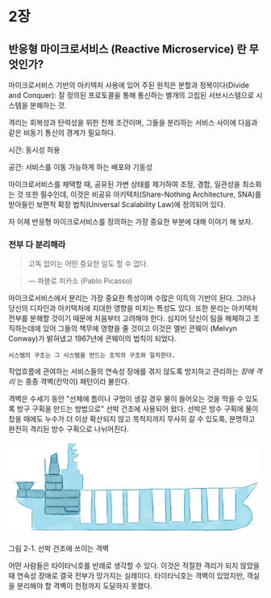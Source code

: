 # 2장

## 반응형 마이크로서비스 (Reactive Microservice) 란 무엇인가?

마이크로서비스 기반의 아키텍처 사용에 있어 주된 원칙은 분할과 정복이다(Divide and Conquer):
잘 정의된 프로토콜을 통해 통신하는 별개의 고립된 서브시스템으로 시스템을 분해하는 것.

격리는 회복성과 탄력성을 위한 전제 조건이며, 그들을 분리하는 서비스 사이에 다음과 같은 비동기 통신의 경계가 필요하다.

시간: 동시성 허용

공간: 서비스를 이동 가능하게 하는 배포와 기동성

마이크로서비스를 채택할 때, 공유된 가변 상태를 제거하여 조정, 경합, 일관성을 최소화는 것 또한 필수인데, 이것은 비공유 아키텍처(Share-Nothing Architecture, SNA)를 받아들인 보편적 확장 법칙(Universal Scalability Law)에 정의되어 있다.

자 이제 반응형 마이크로서비스를 정의하는 가장 중요한 부분에 대해 이야기 해 보자.

### 전부 다 분리해라

> 고독 없이는 어떤 중요한 일도 할 수 없다.

> — 파블로 피카소 (Pablo Picasso)

마이크로서비스에서 분리는 가장 중요한 특성이며 수많은 이득의 기반이 된다. 그러나 당신의 디자인과 아키텍처에 지대한 영향을 미치는 특성도 있다. 또한 분리는 아키텍처 전부를 분해할 것이기 때문에 처음부터 고려해야 한다. 심지어 당신이 팀을 해체하고 조직하는데에 있어 그들의 책무에 영향을 줄 것이고 이것은 멜빈 콘웨이 (Melvyn Conway)가 밝혀냈고 1967년에 콘웨이의 법칙이 되었다.

```
시스템의 구조는 그 시스템을 만드는 조직의 구조와 일치한다.
```
작업흐름에 관여하는 서비스들의 연속성 장애를 겪지 않도록 방지하고 관리하는 _장애 격리_ 는 종종 격벽(칸막이) 패턴이라 불린다.

격벽은 수세기 동안 "선체에 틈이나 구멍이 생길 경우 물이 들어오는 것을 막을 수 있도록 방구 구획을 만드는 방법으로" 선박 건조에 사용되어 왔다. 선박은 방수 구획에 물이 찼을 때에도 누수가 더 이상 확산되지 않고 목적지까지 무사히 갈 수 있도록, 분명하고 완전히 격리된 방수 구획으로 나뉘어진다.

![figure2-1](./figure/figure2-1.png)

그림 2-1. 선박 건조에 쓰이는 격벽

어떤 사람들은 타이타닉호를 반례로 생각할 수 있다. 이것은 적절한 격리가 되지 않았을 때 연속성 장애로 결국 전부가 망가지는 실례이다. 타이타닉호는 격벽이 있었지만, 객실을 분리해야 할 격벽이 천정까지 도달하지 못했다.

